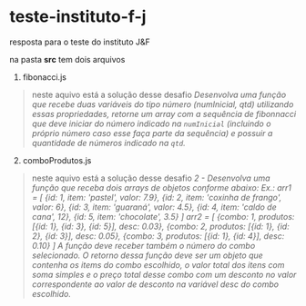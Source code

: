 # teste-instituto-f-j

resposta para o teste do instituto J&F

na pasta **src** tem dois arquivos

1. fibonacci.js

  > neste aquivo está a solução desse desafio
  > *Desenvolva uma função que recebe duas variáveis do tipo número (numInicial, qtd) utilizando essas propriedades, retorne um array com a sequência de fibonnacci que deve iniciar do número indicado na `numInicial` (incluindo o próprio número caso esse faça parte da sequência) e possuir a quantidade de números indicado na `qtd`.*

2. comboProdutos.js

  > neste aquivo está a solução desse desafio
  > *2 - Desenvolva uma função que receba dois arrays de objetos conforme abaixo:
  > Ex.: arr1 = [
  >{id: 1, item: 'pastel', valor: 7.9},
  >{id: 2, item: 'coxinha de frango', valor: 6},
  >{id: 3, item: 'guaraná', valor: 4.5},
  >{id: 4, item: 'caldo de cana', 12},
  >{id: 5, item: 'chocolate', 3.5}
  >]
  >arr2 = [
  >{combo: 1, produtos: [{id: 1}, {id: 3}, {id: 5}], desc: 0.03},
  >{combo: 2, produtos: [{id: 1}, {id: 2}, {id: 3}], desc: 0.05},
  >{combo: 3, produtos: [{id: 1}, {id: 4}], desc: 0.10}
  >]
  > A função deve receber também o número do combo selecionado. O retorno dessa função deve ser um objeto que contenha os items do combo escolhido, o valor total dos itens com soma simples e o preço total desse combo com um desconto no valor correspondente ao valor de desconto na variável desc do combo escolhido.*
